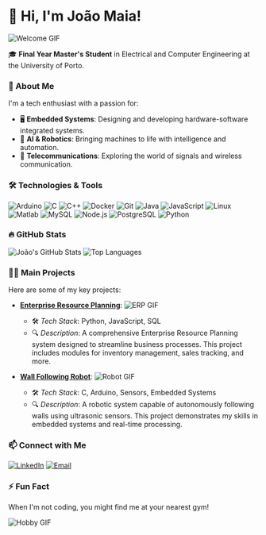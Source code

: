 # 👋 Hi, I'm João Maia!

![Welcome GIF](https://media.giphy.com/media/13HgwGsXF0aiGY/giphy.gif)

🎓 **Final Year Master's Student** in Electrical and Computer Engineering at the University of Porto.

### 🚀 About Me

I'm a tech enthusiast with a passion for:
- 🖥️ **Embedded Systems**: Designing and developing hardware-software integrated systems.
- 🤖 **AI & Robotics**: Bringing machines to life with intelligence and automation.
- 📶 **Telecommunications**: Exploring the world of signals and wireless communication.

### 🛠️ Technologies & Tools

![Arduino](https://img.shields.io/badge/-Arduino-00979D?style=flat&logo=arduino&logoColor=white)
![C](https://img.shields.io/badge/-C-00599C?style=flat&logo=c&logoColor=white)
![C++](https://img.shields.io/badge/-C++-00599C?style=flat&logo=c%2B%2B&logoColor=white)
![Docker](https://img.shields.io/badge/-Docker-2496ED?style=flat&logo=docker&logoColor=white)
![Git](https://img.shields.io/badge/-Git-F05032?style=flat&logo=git&logoColor=white)
![Java](https://img.shields.io/badge/-Java-007396?style=flat&logo=java&logoColor=white)
![JavaScript](https://img.shields.io/badge/-JavaScript-F7DF1E?style=flat&logo=javascript&logoColor=black)
![Linux](https://img.shields.io/badge/-Linux-FCC624?style=flat&logo=linux&logoColor=black)
![Matlab](https://img.shields.io/badge/-Matlab-0076A8?style=flat&logo=mathworks&logoColor=white)
![MySQL](https://img.shields.io/badge/-MySQL-4479A1?style=flat&logo=mysql&logoColor=white)
![Node.js](https://img.shields.io/badge/-Node.js-339933?style=flat&logo=node.js&logoColor=white)
![PostgreSQL](https://img.shields.io/badge/-PostgreSQL-336791?style=flat&logo=postgresql&logoColor=white)
![Python](https://img.shields.io/badge/-Python-3776AB?style=flat&logo=python&logoColor=white)

### 🔥 GitHub Stats

![João's GitHub Stats](https://github-readme-stats.vercel.app/api?username=J10Maia&show_icons=true&theme=radical)
![Top Languages](https://github-readme-stats.vercel.app/api/top-langs/?username=J10Maia&layout=compact&theme=radical)

### 🧑‍💻 Main Projects

Here are some of my key projects:

- **[Enterprise Resource Planning](https://github.com/J10Maia/Enterprise-Resource-Planning)**: 
  ![ERP GIF](https://github.com/J10Maia/J10Maia/raw/main/path-to-your-erp-gif.gif)
  - 🛠️ *Tech Stack*: Python, JavaScript, SQL
  - 🔍 *Description*: A comprehensive Enterprise Resource Planning system designed to streamline business processes. This project includes modules for inventory management, sales tracking, and more.

- **[Wall Following Robot](https://github.com/J10Maia/Wall-Following-Robot)**: 
  ![Robot GIF](https://github.com/J10Maia/J10Maia/raw/main/path-to-your-robot-gif.gif)
  - 🛠️ *Tech Stack*: C, Arduino, Sensors, Embedded Systems
  - 🔍 *Description*: A robotic system capable of autonomously following walls using ultrasonic sensors. This project demonstrates my skills in embedded systems and real-time processing.

### 📫 Connect with Me

[![LinkedIn](https://img.shields.io/badge/-LinkedIn-blue?style=flat&logo=linkedin&logoColor=white)](https://www.linkedin.com/in/joao10maia/)
[![Email](https://img.shields.io/badge/-Email-D14836?style=flat&logo=gmail&logoColor=white)](mailto:joaomaia@live.com.pt)

### ⚡ Fun Fact

When I'm not coding, you might find me at your nearest gym!

![Hobby GIF](https://media.giphy.com/media/l0HlBO7eyXzSZkJri/giphy.gif)
